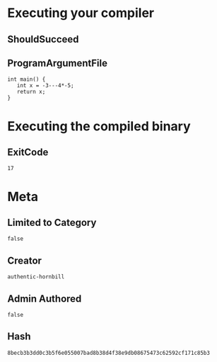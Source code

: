 # Executing your compiler

## ShouldSucceed

## ProgramArgumentFile

```
int main() {
   int x = -3---4*-5;
   return x;
}
```

# Executing the compiled binary

## ExitCode

```
17
```

# Meta

## Limited to Category

```
false
```

## Creator

```
authentic-hornbill
```

## Admin Authored

```
false
```

## Hash

```
8becb3b3dd0c3b5f6e055007bad8b38d4f38e9db08675473c62592cf171c85b3
```
